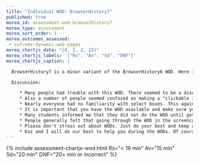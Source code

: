 ```yaml
---
title: "Individual WOD: BrowserHistory7"
published: true
morea_id: assessment-wod-browserhistory7
morea_type: assessment
morea_sort_order: 1
morea_outcomes_assessed:
 - outcome-dynamic-web-pages
morea_chartjs_data: "[0, 2, 2, 13]"
morea_chartjs_labels: '["Rx", "Av", "Sd", "DNF"]'
morea_chartjs_caption: |

  BrowserHistory7 is a minor variant of the BrowserHistory6 WOD. Here is a [sample solution]({{ site.baseurl }}/morea/040.dynamic-web-pages/BrowserHistory7b.zip) if you wish to study it.

  Discussion:

     * Many people had trouble with this WOD. There seemed to be a disconnect between this WOD and the the preparation materials. Most people said they did the WOD which should have been more than enough preparation. However is seemed that many people did not have a good grasp of using Javascript to manipulate the DOM and perhaps also not a good enough understanding of the DOM in general (like setting the value attribute of an element then reading it in javascript to use. We did not go over this much in class as there was a reading on it.  When reviewing client side processing there were no questions about the DOM or using Javascript so it was assumed that most people were "ok" with it. 
     * Also a number of people seemed confused on making a "clickable image" (i.e. hyperlink with an image). This was something covered in the HTML tutorial and in BrowserHistory4. In the future if you are unclear on a subject **please please** ask about it. Do not wait to bomb out on a WOD to let me know you didn't get something!    
     * Nearly everyone had no familiarity with select boxes. This again was in the HTML tutorial. See [http://www.htmldog.com/guides/html/beginner/forms/](http://www.htmldog.com/guides/html/beginner/forms/).I'm guessing that most people skipped the "required" readings in HTML and CSS Resources. 
     * It is important that you have the WOD available and make sure your development system is working well **before** the WOD. If the WOD is similar to the WOD (which is usually the case), generally the best strategy is to have a  copy of the last WOD ready to go in VS Code rather that start form scratch or waste time copying it during the WOD.
     * Many students informed me that they did not do the WOD until getting under DNF. It was assumed that once they got the WOD working there was no point in doing it again. This is not the case! You are building your skill here as well as your knowledge and this takes practice, practice practice! First off, you need to make sure you actually understand what you did. For example, do you really know how to access and set attributes of DOM entities? Secondly, When I re-write a program I always discover interesting ways to make it better and develop more efficiently. Most often what I end up doing is a bit different than what I did before and I gain tremendous insight into the process. This is the point of having time limited WODs! So if you're DNFing, try re-doing the WODs until you get under DNF time. You may be surprised at how much you learn in addition to boosting your skill.
     * People generally felt that going through the WOD in the screencast was enough to learn the Javascript and DOM concepts. This is not the case! The readings are the best way to learn what you need to have a successful WOD.
     * Please don't stress out about WODs. Just do your best and keep adjusting. Where you fall short, do what you need to do to address it. Where you do well, see if you can do even better!
     * Kaz and I will do our best to help you during the WODs. Of course we can't help everyone at once and we can't spend a lot of time helping. But if you get stuck, try to figure out a specific thing to ask that would unstick you and we will try our best to help you with this during the WOD.
---
```


{%  include assessment-chartjs-wod.html Rx="< 19 min" Av="15 min" Sd="20 min" DNF="20+ min or incorrect"  %} 